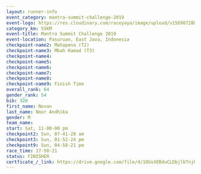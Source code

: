 ```yaml
---
layout: runner-info 
event_category: mantra-summit-challenge-2019 
event-logo: https://res.cloudinary.com/raceyaya/image/upload/v1569072809/logo/mantra-image_segrbx.jpg
category_km: 55KM 
event-title: Mantra Summit Challenge 2019 
event-location: Pasuruan, East Java, Indonesia 
checkpoint-name2: Mahapena (T2) 
checkpoint-name3: Mbah Kamad (T3) 
checkpoint-name4: 
checkpoint-name5: 
checkpoint-name6: 
checkpoint-name7: 
checkpoint-name8: 
checkpoint-name9: Finish Time
overall_rank: 64
gender_rank: 54
bib: 328
first_name: Novan
last_name: Noor Andhika
gender: M
team_name: 
start: Sat, 11-00-00 pm
checkpoint2: Sun, 07-41-28 am
checkpoint3: Sun, 01-52-24 pm
checkpoint9: Sun, 04-58-21 pm
race_time: 17-58-21
status: FINISHER
certficate_/_link: https://drive.google.com/file/d/1OGsXEBduCLDbjlbTnj0yrljijgu2G-iA/view?usp=sharing
---
```

